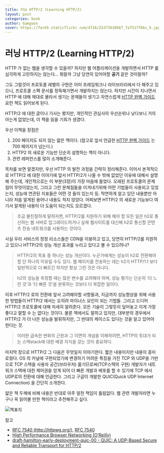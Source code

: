 ```yaml
---
title: 러닝 HTTP/2 (Learning HTTP/2)
layout: post
categories: book
author: Gamgoon
cover: https://farm5.staticflickr.com/4716/25373610567_fa7517f6bc_k.jpg
---
```

# 러닝 HTTP/2 (Learning HTTP/2)
HTTP 가 없는 웹을 생각할 수 있을까? 하지만 웹 어플리케이션을 개발하면서 HTTP 를 심각하게 고민하지는 않는다… 뭐랄까 그냥 당연히 있어야할 **공기** 같은 것이랄까?

그도 그럴것이 프로토콜 레벨의 구현은 이미 프레임워크나 라이브러리에서 다 해주고 있으니, 프로토콜 스펙 문서를 정독해가면서 개발하지는 않는다. 하지만 시간이 지나면서  HTTP 에 대해 제대로 몰라서 생기는 문제들이 생기고 자연스럽게 [HTTP 완벽 가이드](http://www.aladin.co.kr/shop/wproduct.aspx?ItemId=49731592) 요런 책도 읽어보게 된다. 	

HTTP/2 에 대한 글이나 기사는 봤지만, 개인적인 관심사의 우선순위나 낮다보니 거의 아는게 없었는데, 이 책을 읽을 기회가 생겼다.

우선 이책을 장점은 
1. 200 페이지도 되지 않는 얇은 책이다. (참고로 앞서 언급한 [HTTP 완벽 가이드](http://www.aladin.co.kr/shop/wproduct.aspx?ItemId=49731592)  는 700 페이지가 넘는다.) 
2. HTTP2 의 새로운 기능만 단순히 설명하는 책이 아니다.
3. 관련 레퍼런스를 많이 소개해준다.

목차를 보면 알겠지만, 우선 HTTP 의 발전 과정을 간략히 정리해준다. 이어서 본격적으로 HTTP/2 에 대한 이야기에 앞서 HTTP/2가 나올 수 밖에 없었던 이유에 대해서 설명해 주는데, 개인적으로는 이 부분(3장)이 가장 마음에 들었다. 오래된 프로토콜의 문제점이 무엇이었는지, 그리고 그런 문제점들을 이겨내기위해 어떤 기법들이 사용되고 있었는지, 성능에 연관된 지표들은 어떤 것 들이 있는지 등. 막연하게 알고 있던 내용뿐만 아니라 처음 알게된 용어나 내용도 적지 않았다. 어찌보면 HTTP/2 의 새로운 기능보다 여기서 알게된 내용이 더 도움이 되는지도 모르겠다.

> 조금 불친절하게 말하자면, HTTP/2를 지원하기 위해 해야 할 모든 일은 h2로 통신하는 웹 서버로 업그레이드하거나 실제 웹사이트를 대신해 h2로 통신할 콘텐츠 전송 네트워크를 사용하는 것이다.  

사실 우리 서비스의 정정 리소스들은 CDN을 이용하고 있고, 당연히 HTTP/2를 지원하고 있으니 HTTP/2의 성능 개선 효과를 누리고 있다고 볼 수 있으려나?

> HTTP/2의 목표 중 하나는 성능 개선이다. 누군가에게는 성능이 h2로 전환해야 할 단 하나의 이유일 수도 있다. 웹 페이지를 전송하는 데는 h2가 HTTP/1.1 보다 일반적으로 더 빠르긴 하지만 항상 그런 것은 아니다.   

> h2의 성능을 측정할 때는 많은 변수를 교려해야 하며, 성능 평가는 단순히 ‘더 느린 것’과 ‘더 빠른 것’을 분류하는 것보다 더 복잡한 일이다.  

이후 HTTP/2 로의 전환에 앞서 고려해야할 사항들과, 지금까지 성능향상을 위해 사용한 방법들이 HTTP/2 에서는 오히려 마이너스 요인이 되는 기법들. 그리고 드디어 HTTP/2 프로토콜에 대해 자세히 알려준다. 모든 기술이 그렇듯이 덮어놓고 이게 가장 좋다고 말할 수 는 없다는 것이다. 물론 책에서도 말하고 있지만, 대부분의 경우에서 HTTP/2 가 더 나은 성능을 발휘하지만, 그 반대의 케이스도 있다는 것을 알고 있어야 한다는 것. 

> 이러한 급속한 변화의 근원과 그 이면의 개념을 이해하려면, HTTP의 토대가 되는 스택stack에 대한 배경 지식을 갖는 것이 중요하다.  

마지막 장으로 HTTP/2 그 다음은 무엇일지 이야기한다. 짧은 내용이지만 내용이 흥미로웠다. OS 의 커널에 구현되었기에 변경하기 어려운 특징을 가진 TCP 와 UDP을 기반으로 TCP 스택을 사용자 공간(브라우저) 옮기므로써(TCP스택의 구현) 개발자가 네트워크 스택에 대한 제어권을 얻게 되어 더 빠른 개발과 배포를 할 수 있기에 TCP 에서 UDP로의 전환에 대해 언급한다. 그리고 구글이 개발한 QUIC(Quick UDP Internet Connection) 을 간단히 소개한다. 

얇은 책 두께에 비해 내용은 반대로 아주 알찬 책임이 틀림없다. 웹 관련 개발자라면 누구나 꼭 읽어볼 만한 책이라고 추천해주고 싶다.

![책표지](https://farm5.staticflickr.com/4716/25373610567_fa7517f6bc_k.jpg)

참고
* [RFC 7540 (http://httpwg.org/)](http://httpwg.org/specs/rfc7540.html), [RFC 7540](https://tools.ietf.org/html/rfc7540)
* [High Performance Browser Networking (O’Reilly)](https://hpbn.co/)
* [draft-hamilton-early-deployment-quic-00 - QUIC: A UDP-Based Secure and Reliable Transport for HTTP/2](https://tools.ietf.org/html/draft-hamilton-early-deployment-quic-00)
